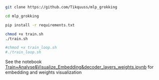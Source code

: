 ```bash
git clone https://github.com/Tikquuss/mlp_grokking

cd mlp_grokking

pip install -r requirements.txt

chmod +x train.sh 
./train.sh 

#chmod +x train_loop.sh
#./train_loop.sh 
```

See the notebook [Train+Analyse&Visualize_Embedding&decoder_layers_weights.ipynb](Train+Analyse&Visualize_Embedding&decoder_layers_weights.ipynb) for embedding and weights visualization